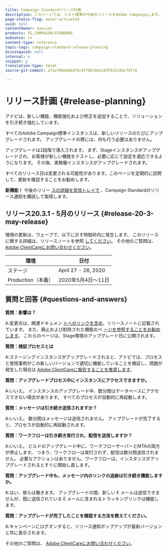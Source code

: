 ```yaml
---
title: Campaign Standardリリース計画
description: このページでは、リスト標準の今後のリリースをAdobe Campaignします。
page-status-flag: never-activated
uuid: null
contentOwner: sauviat
products: SG_CAMPAIGN/STANDARD
audience: rn
content-type: reference
topic-tags: campaign-standard-release-planning
discoiquuid: null
internal: n
snippet: y
translation-type: tm+mt
source-git-commit: a71af00e606d78c4ff8b39da1b9f032c0dcf0fc6

---
```



# リリース計画 {#release-planning}

アドビは、新しい機能、機能強化および修正を追加することで、ソリューションを引き続き強化しています。

すべてのAdobe Campaign標準インスタンスは、新しいリリースのたびにアップグレードされます。 アップグレードの際には、何も行う必要はありません。

アップグレードは2段階で導入されます。 まず、Stageインスタンスがアップグレードされ、お客様が新しい機能をテストし、必要に応じて設定を適応できるようになります。 その後、実稼働インスタンスがアップグレードされます。

すべてのリリース日は変更される可能性があります。このページを定期的に訪問して、更新を確認することをお勧めします。

**新機能！** 今後のリリー [スの詳細を受信トレイで](http://amc-mkt-prod1-t.adobe-campaign.com/lp/LP25?service=%40rZ5cqp2DgNzrgz0alKPInakNbPSTeJYozZYnS7Wbs802u4GlISkHZX4omtK00nAU6xzZ6luEWQzr7kQ9pkCwJYumWkU) 、Campaign Standardのリリース通知を購読して取得します。

## リリース20.3.1 - 5月のリリース {#release-20-3-may-release}

環境の更新は、ウェーブで、以下に示す時間枠内に発生します。 このリリースに関する詳細は、リリースノートを参照 [してください](../../rn/using/release-notes.md)。 その他のご質問は、 [Adobe ClientCareにお問い合わせください](https://support.neolane.net/webApp/extranetLogin)。

<table> 
 <thead> 
  <tr> 
   <th> 環境<br /> </th> 
   <th> 日付<br /> </th> 
  </tr> 
 </thead> 
 <tbody> 
  <tr> 
   <td> ステージ<br /> </td> 
   <td> April 27 - 28, 2020<br /> </td> 
  </tr> 
  <tr> 
   <td> Production（本番）<br /> </td> 
   <td> 2020年5月4日～11日<br /> </td> 
  </tr> 
 </tbody> 
</table>



## 質問と回答 {#questions-and-answers}

**質問：影響は？**

A:変更点は、関連ドキュメン [トへのリンクを含め](../../rn/using/release-notes.md)、リリースノートに記載されています。 また、廃止および削除された機能のペ [ージを参照することをお勧めします](https://helpx.adobe.com/jp/campaign/kb/acs-deprecated-and-removed-features.html)。 これらのページは、Stage環境のアップグレード日に公開されます。

**質問：検証プロセスとは**

A:ステージングインスタンスがアップグレードされると、アドビでは、プロセスと使用事例がこの新しいバージョンで適切に機能していることを検証し、問題が発生した場合は [Adobe ClientCareに報告することを推奨します](https://support.neolane.net/webApp/extranetLogin)。

**質問：アップグレードプロセス中にインスタンスにアクセスできますか。**

A:いいえ。 インスタンスのアップグレード中、数分間はデータベースにアクセスできない場合があります。 すべてのプロセスが自動的に再起動します。

**質問：メッセージは引き続き送信されますか？**

A:いいえ。 数分間はメッセージは送信されません。 アップグレードが完了すると、プロセスが自動的に再起動されます。

**質問：ワークフローは引き続き実行され、配信を送信しますか？**

A:いいえ。 ビルドのアップグレード中に、ワークフローサーバーとMTAの両方が停止します。 つまり、ワークフローは実行されず、配信は数分間送信されません。 必要なアクションはありません。ワークフローは、インスタンスがアップグレードされるとすぐに開始し直します。

**質問：アップグレード中も、メッセージ内のリンクの追跡は引き続き機能しますか。**

A:はい、彼らは働きます。 アップグレードの間、新しい E メールは送信できませんが、既に送信されている E メールに含まれるトラッキングリンクは機能します。

**質問：アップグレードが完了したことを確認する方法を教えてください。**

A:キャンペーンにログオンすると、リリース通知ポップアップが最新バージョンと共に表示されます。

その他のご質問は、 [Adobe ClientCareにお問い合わせください](https://support.neolane.net/webApp/extranetLogin)。